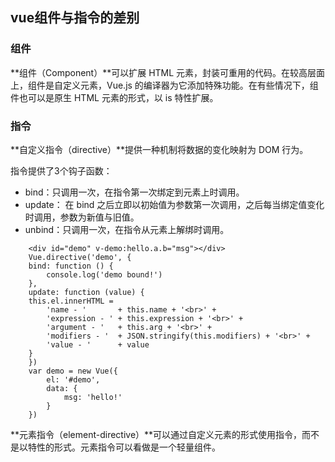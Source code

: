 ## vue组件与指令的差别

### 组件

**组件（Component）**可以扩展 HTML 元素，封装可重用的代码。在较高层面上，组件是自定义元素，Vue.js 的编译器为它添加特殊功能。在有些情况下，组件也可以是原生 HTML 元素的形式，以 is 特性扩展。

### 指令

**自定义指令（directive）**提供一种机制将数据的变化映射为 DOM 行为。

指令提供了3个钩子函数：

- bind：只调用一次，在指令第一次绑定到元素上时调用。
- update： 在 bind 之后立即以初始值为参数第一次调用，之后每当绑定值变化时调用，参数为新值与旧值。
- unbind：只调用一次，在指令从元素上解绑时调用。

```
	<div id="demo" v-demo:hello.a.b="msg"></div>
	Vue.directive('demo', {
	bind: function () {
		console.log('demo bound!')
	},
	update: function (value) {
	this.el.innerHTML =
		'name - '       + this.name + '<br>' +
		'expression - ' + this.expression + '<br>' +
		'argument - '   + this.arg + '<br>' +
		'modifiers - '  + JSON.stringify(this.modifiers) + '<br>' +
		'value - '      + value
	}
	})
	var demo = new Vue({
		el: '#demo',
		data: {
			msg: 'hello!'
  		}
	})
```

**元素指令（element-directive）**可以通过自定义元素的形式使用指令，而不是以特性的形式。元素指令可以看做是一个轻量组件。